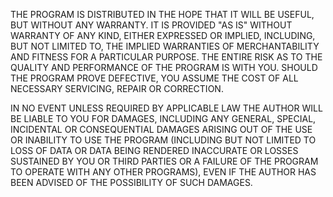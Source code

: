 THE PROGRAM IS DISTRIBUTED IN THE HOPE THAT IT WILL BE USEFUL, 
BUT WITHOUT ANY WARRANTY. IT IS PROVIDED "AS IS" WITHOUT WARRANTY 
OF ANY KIND, EITHER EXPRESSED OR IMPLIED, INCLUDING, BUT NOT 
LIMITED TO, THE IMPLIED WARRANTIES OF MERCHANTABILITY AND FITNESS 
FOR A PARTICULAR PURPOSE. THE ENTIRE RISK AS TO THE QUALITY AND 
PERFORMANCE OF THE PROGRAM IS WITH YOU. SHOULD THE PROGRAM PROVE 
DEFECTIVE, YOU ASSUME THE COST OF ALL NECESSARY SERVICING, REPAIR 
OR CORRECTION.

IN NO EVENT UNLESS REQUIRED BY APPLICABLE LAW THE AUTHOR WILL BE 
LIABLE TO YOU FOR DAMAGES, INCLUDING ANY GENERAL, SPECIAL, 
INCIDENTAL OR CONSEQUENTIAL DAMAGES ARISING OUT OF THE USE OR 
INABILITY TO USE THE PROGRAM (INCLUDING BUT NOT LIMITED TO LOSS 
OF DATA OR DATA BEING RENDERED INACCURATE OR LOSSES SUSTAINED BY 
YOU OR THIRD PARTIES OR A FAILURE OF THE PROGRAM TO OPERATE WITH 
ANY OTHER PROGRAMS), EVEN IF THE AUTHOR HAS BEEN ADVISED OF THE 
POSSIBILITY OF SUCH DAMAGES. 